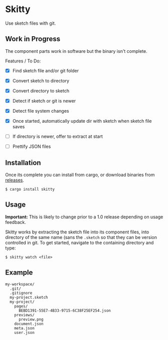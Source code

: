 Skitty
======

Use sketch files with git.

Work in Progress
----------------

The component parts work in software but the binary isn't complete.

Features / To Do:
- [x] Find sketch file and/or git folder
- [x] Convert sketch to directory
- [x] Convert directory to sketch
- [x] Detect if sketch or git is newer
- [x] Detect file system changes
- [x] Once started, automatically update dir with sketch when sketch file saves
- [ ] If directory is newer, offer to extract at start
- [ ] Prettify JSON files


Installation
------------

Once its complete you can install from cargo, or download binaries from
[releases](https://github.com/Gisleburt/Skitty/releases).

```shell
$ cargo install skitty
```

Usage
-----

**Important:** This is likely to change prior to a 1.0 release depending on usage feedback.

Skitty works by extracting the sketch file into its component files, into directory of the same name
(sans the `.sketch` so that they can be version controlled in git. To get started, navigate to the
containing directory and type:

```shell
$ skitty watch <file>
```

Example
-------

```
my-workspace/
  .git/
  .gitignore
  my-project.sketch
  my-project/
    pages/
      BEBD1391-55E7-4B33-9715-6C38F25EF254.json
    previews/
      preview.png
    document.json
    meta.json
    user.json
```
